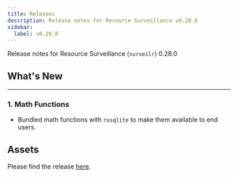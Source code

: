 ```yaml
---
title: Releases
description: Release notes for Resource Surveillance v0.28.0
sidebar:
  label: v0.28.0
---
```

Release notes for Resource Surveillance (`surveilr`) 0.28.0

## What's New
---

### 1. Math Functions
 - Bundled math functions with `rusqlite` to make them available to end users.
  

## Assets
Please find the release [here](https://github.com/opsfolio/releases.opsfolio.com/releases/tag/0.28.0).